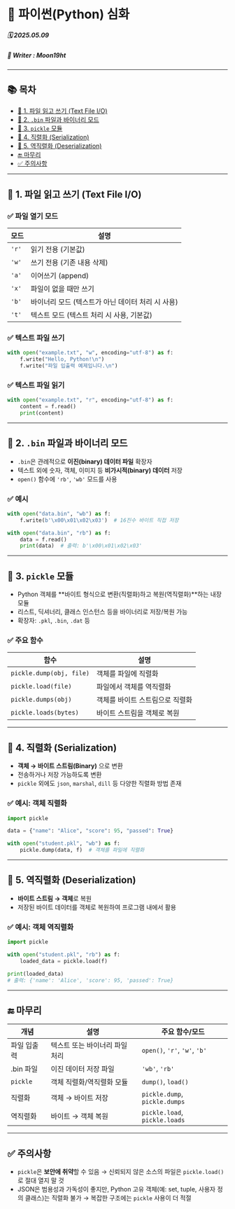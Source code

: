 # 🧩 파이썬(Python) 심화

##### 🗓️ 2025.05.09
##### 📝 Writer : Moon19ht

---

## 📚 목차

- [📌 1. 파일 읽고 쓰기 (Text File I/O)](#-1-파일-읽고-쓰기-text-file-io)
- [📌 2. `.bin` 파일과 바이너리 모드](#-2-bin-파일과-바이너리-모드)
- [📌 3. `pickle` 모듈](#-3-pickle-모듈)
- [📌 4. 직렬화 (Serialization)](#-4-직렬화-serialization)
- [📌 5. 역직렬화 (Deserialization)](#-5-역직렬화-deserialization)
- [🔚 마무리](#-마무리)
- [✅ 주의사항](#-주의사항)

---

## 📌 1. 파일 읽고 쓰기 (Text File I/O)

### ✅ 파일 열기 모드

| 모드 | 설명 |
|------|------|
| `'r'` | 읽기 전용 (기본값) |
| `'w'` | 쓰기 전용 (기존 내용 삭제) |
| `'a'` | 이어쓰기 (append) |
| `'x'` | 파일이 없을 때만 쓰기 |
| `'b'` | 바이너리 모드 (텍스트가 아닌 데이터 처리 시 사용) |
| `'t'` | 텍스트 모드 (텍스트 처리 시 사용, 기본값) |

### ✅ 텍스트 파일 쓰기
```python
with open("example.txt", "w", encoding="utf-8") as f:
    f.write("Hello, Python!\n")
    f.write("파일 입출력 예제입니다.\n")
```

### ✅ 텍스트 파일 읽기
```python
with open("example.txt", "r", encoding="utf-8") as f:
    content = f.read()
    print(content)
```

---

## 📌 2. `.bin` 파일과 바이너리 모드

- `.bin`은 관례적으로 **이진(binary) 데이터 파일** 확장자
- 텍스트 외에 숫자, 객체, 이미지 등 **비가시적(binary) 데이터** 저장
- `open()` 함수에 `'rb'`, `'wb'` 모드를 사용

### ✅ 예시
```python
with open("data.bin", "wb") as f:
    f.write(b'\x00\x01\x02\x03')  # 16진수 바이트 직접 저장

with open("data.bin", "rb") as f:
    data = f.read()
    print(data)  # 출력: b'\x00\x01\x02\x03'
```

---

## 📌 3. `pickle` 모듈

- Python 객체를 **바이트 형식으로 변환(직렬화)하고 복원(역직렬화)**하는 내장 모듈
- 리스트, 딕셔너리, 클래스 인스턴스 등을 바이너리로 저장/복원 가능
- 확장자: `.pkl`, `.bin`, `.dat` 등

### ✅ 주요 함수

| 함수 | 설명 |
|------|------|
| `pickle.dump(obj, file)` | 객체를 파일에 직렬화 |
| `pickle.load(file)` | 파일에서 객체를 역직렬화 |
| `pickle.dumps(obj)` | 객체를 바이트 스트림으로 직렬화 |
| `pickle.loads(bytes)` | 바이트 스트림을 객체로 복원 |

---

## 📌 4. 직렬화 (Serialization)

- **객체 → 바이트 스트림(Binary)** 으로 변환
- 전송하거나 저장 가능하도록 변환
- `pickle` 외에도 `json`, `marshal`, `dill` 등 다양한 직렬화 방법 존재

### ✅ 예시: 객체 직렬화
```python
import pickle

data = {"name": "Alice", "score": 95, "passed": True}

with open("student.pkl", "wb") as f:
    pickle.dump(data, f)  # 객체를 파일에 직렬화
```

---

## 📌 5. 역직렬화 (Deserialization)

- **바이트 스트림 → 객체**로 복원
- 저장된 바이트 데이터를 객체로 복원하여 프로그램 내에서 활용
### ✅ 예시: 객체 역직렬화
```python
import pickle

with open("student.pkl", "rb") as f:
    loaded_data = pickle.load(f)

print(loaded_data)
# 출력: {'name': 'Alice', 'score': 95, 'passed': True}
```

---

## 🔚 마무리

| 개념 | 설명 | 주요 함수/모드 |
|------|------|----------------|
| 파일 입출력 | 텍스트 또는 바이너리 파일 처리 | `open()`, `'r'`, `'w'`, `'b'` |
| .bin 파일 | 이진 데이터 저장 파일 | `'wb'`, `'rb'` |
| `pickle` | 객체 직렬화/역직렬화 모듈 | `dump()`, `load()` |
| 직렬화 | 객체 → 바이트 저장 | `pickle.dump`, `pickle.dumps` |
| 역직렬화 | 바이트 → 객체 복원 | `pickle.load`, `pickle.loads` |

---

## ✅ 주의사항

- `pickle`은 **보안에 취약**할 수 있음 → 신뢰되지 않은 소스의 파일은 `pickle.load()`로 절대 열지 말 것
- JSON은 범용성과 가독성이 좋지만, Python 고유 객체(예: set, tuple, 사용자 정의 클래스)는 직렬화 불가 → 복잡한 구조에는 `pickle` 사용이 더 적절

